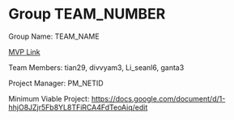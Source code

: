 # Group TEAM_NUMBER
Group Name: TEAM_NAME

[MVP Link](https://docs.google.com/document/d/1xFI9DDdO5HZAcu36Y6NL-RTDry5E3WHkfy-ZEWuqbXM/edit?usp=sharing)

Team Members: tian29, divvyam3, Li_seanl6, ganta3

Project Manager: PM_NETID

Minimum Viable Project: https://docs.google.com/document/d/1-hhjO8JZjr5Fb8YL8TFiRCA4FdTeoAiq/edit